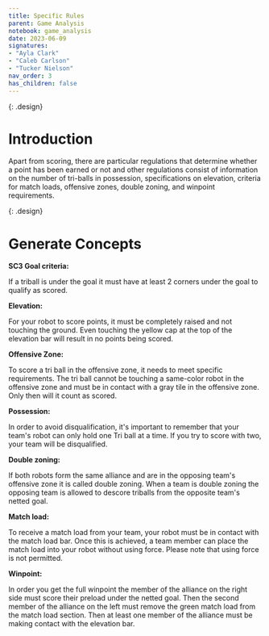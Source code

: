 ```yaml
---
title: Specific Rules
parent: Game Analysis
notebook: game_analysis
date: 2023-06-09
signatures:
- "Ayla Clark"
- "Caleb Carlson"
- "Tucker Nielson"
nav_order: 3
has_children: false
---
```


{: .design}
# Introduction

Apart from scoring, there are particular regulations that determine whether a point has been earned or not and other regulations consist of information on the number of tri-balls in possession, specifications on elevation, criteria for match loads, offensive zones, double zoning, and winpoint requirements.

{: .design}
# Generate Concepts

**SC3 Goal criteria:**

If a triball is under the goal it must have at least 2 corners under the goal to qualify as scored.

**Elevation:**

For your robot to score points, it must be completely raised and not touching the ground. Even touching the yellow cap at the top of the elevation bar will result in no points being scored.

**Offensive Zone:**

To score a tri ball in the offensive zone, it needs to meet specific requirements. The tri ball cannot be touching a same-color robot in the offensive zone and must be in contact with a gray tile in the offensive zone. Only then will it count as scored.

**Possession:**

In order to avoid disqualification, it's important to remember that your team's robot can only hold one Tri ball at a time. If you try to score with two, your team will be disqualified.

**Double zoning:**

If both robots form the same alliance and are in the opposing team's offensive zone it is called double zoning.  When a team is double zoning the opposing team is allowed to descore  triballs from the opposite team's netted goal.

**Match load:**

To receive a match load from your team, your robot must be in contact with the match load bar. Once this is achieved, a team member can place the match load into your robot without using force. Please note that using force is not permitted.

**Winpoint:**

In order you get the full winpoint the member of the alliance on the right side must score their preload under the netted goal. Then the second member of the alliance on the left must remove the green match load from the match load section. Then at least one member of the alliance must be making contact with the elevation bar. 